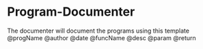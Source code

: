 # Program-Documenter
The documenter will document the programs using this template
@progName
@author
@date
@funcName
@desc
@param
@return
